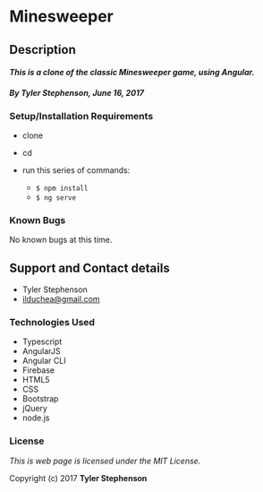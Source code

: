 # Minesweeper

## Description

#### _**This is a clone of the classic Minesweeper game, using Angular.**_

#### _**By Tyler Stephenson, June 16, 2017**_

### Setup/Installation Requirements
* clone <link to repo>
* cd <local repo>

* run this series of commands:
  * `$ npm install`
  * `$ ng serve`

### Known Bugs
No known bugs at this time.

## Support and Contact details
* Tyler Stephenson
* ilduchea@gmail.com

### Technologies Used

* Typescript
* AngularJS
* Angular CLI
* Firebase
* HTML5
* CSS
* Bootstrap
* jQuery
* node.js

### License

*This is web page is licensed under the MIT License.*

Copyright (c) 2017 **Tyler Stephenson**
